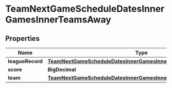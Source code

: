 

# TeamNextGameScheduleDatesInnerGamesInnerTeamsAway


## Properties

| Name | Type | Description | Notes |
|------------ | ------------- | ------------- | -------------|
|**leagueRecord** | [**TeamNextGameScheduleDatesInnerGamesInnerTeamsAwayLeagueRecord**](TeamNextGameScheduleDatesInnerGamesInnerTeamsAwayLeagueRecord.md) |  |  [optional] |
|**score** | **BigDecimal** |  |  [optional] |
|**team** | [**TeamNextGameScheduleDatesInnerGamesInnerTeamsAwayTeam**](TeamNextGameScheduleDatesInnerGamesInnerTeamsAwayTeam.md) |  |  [optional] |



